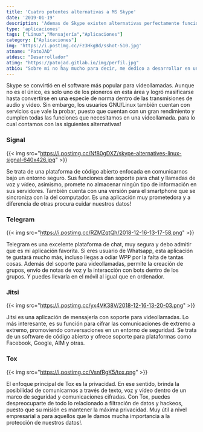 ```yaml
---
title: 'Cuatro potentes alternativas a MS Skype'
date: '2019-01-19'
description: 'Ademas de Skype existen alternativas perfectamente funcionales'
type: 'aplicaciones'
tags: ["Linux","Mensajería","Aplicaciones"]
category: ["Aplicaciones"]
img: 'https://i.postimg.cc/Fz3HkgBd/sshot-510.jpg'
atname: "PatoJAD"
atdesc: "Desarrollador"
atimg: "https://patojad.gitlab.io/img/perfil.jpg"
atbio: "Sobre mi no hay mucho para decir, me dedico a desarrollar en una empresa de telecomunicaciones, utilizo linux desde el 2012 y hace años que es mi sistema operativo main. Soy una persona que busca crecer profesionalmente sin dejar de divertirse y hacer lo que me gusta. Siempre digo que cuando un proyecto sale es importante agradecer, por lo cual les recomiendo a todos leer la seccion Agreadecimientos en la cual me tome un tiempito para poder agradecer a todos y cada uno de los que hicieron posible todo esto."
---
```

Skype se convirtió en el software más popular para videollamadas. Aunque no es el único, es solo uno de los pioneros en esta área y logró masificarse hasta convertirse en una especie de norma dentro de las transmisiones de audio y video. Sin embargo, los usuarios GNU/Linux también cuentan con servicios que vale la probar, puesto que cuentan con un gran rendimiento y cumplen todas las funciones que necesitamos en una videollamada. para lo cual contamos con las siguientes alternativas!

### Signal

{{< img src="https://i.postimg.cc/Nf80gDXZ/skype-alternatives-linux-signal-640x426.jpg" >}}

Se trata de una plataforma de código abierto enfocada en comunicarnos bajo un entorno seguro. Sus funciones dan soporte para chat y llamadas de voz y vídeo, asimismo, promete no almacenar ningún tipo de información en sus servidores. También cuenta con una versión para el smartphone que se sincroniza con la del computador. Es una aplicación muy prometedora y a diferencia de otras procura cuidar nuestros datos!

### Telegram

{{< img src="https://i.postimg.cc/RZMZqtQh/2018-12-16-13-17-58.png" >}}

Telegram es una excelente plataforma de chat, muy segura y debo admitir que es mi aplicación favorita. Si eres usuario de Whatsapp, esta aplicación te gustará mucho más, incluso llegas a odiar WPP por la falta de tantas cosas. Además del soporte para videollamadas, permite la creación de grupos, envío de notas de voz y la interacción con bots dentro de los grupos. Y puedes llevarla en el móvil al igual que en ordenador.

### Jitsi

{{< img src="https://i.postimg.cc/yx4VK38V/2018-12-16-13-20-03.png" >}}

Jitsi es una aplicación de mensajería con soporte para videollamadas. Lo más interesante, es su función para cifrar las comunicaciones de extremo a extremo, promoviendo conversaciones en un entorno de seguridad. Se trata de un software de código abierto y ofrece soporte para plataformas como Facebook, Google, AIM y otras.

### Tox

{{< img src="https://i.postimg.cc/VsnfRgK5/tox.png" >}}

El enfoque principal de Tox es la privacidad. En ese sentido, brinda la posibilidad de comunicarnos a través de texto, voz y vídeo dentro de un marco de seguridad y comunicaciones cifradas. Con Tox, puedes despreocuparte de todo lo relacionado a filtración de datos y hackeos, puesto que su misión es mantener la máxima privacidad. Muy útil a nivel empresarial a para aquellos que le damos mucha importancia a la protección de nuestros datos!.

